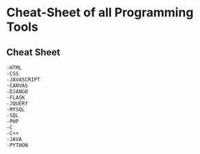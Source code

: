 # Cheat-Sheet of all Programming Tools

## Cheat Sheet
```
-HTML
-CSS
-JAVASCRIPT
-CANVAS
-DJANGO
-FLASK
-JQUERY
-MYSQL
-SQL
-PHP
-C
-C++
-JAVA
-PYTHON
```

